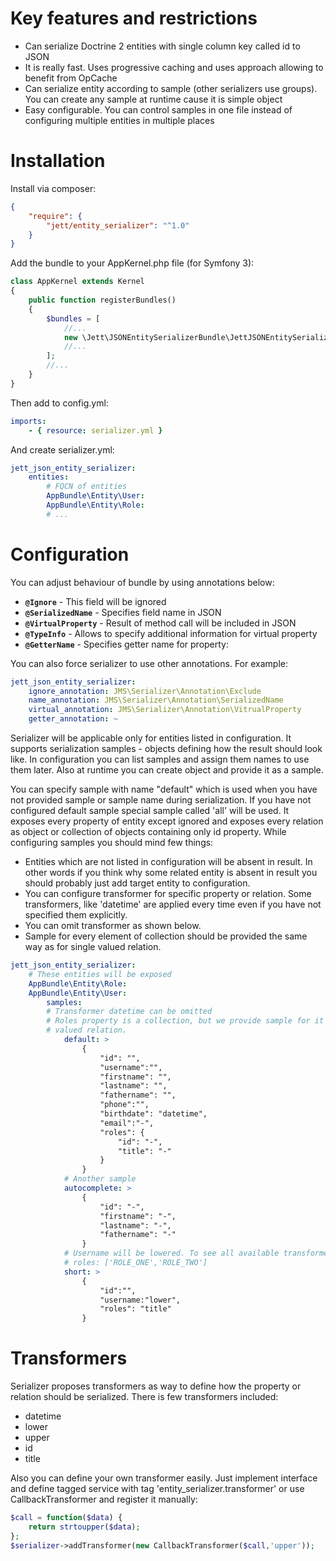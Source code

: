 # Key features and restrictions

* Can serialize Doctrine 2 entities with single column key called id to JSON
* It is really fast. Uses progressive caching and uses approach allowing to benefit from OpCache
* Can serialize entity according to sample (other serializers use groups). You can create any sample at runtime cause it is
simple object
* Easy configurable. You can control samples in one file instead of configuring multiple entities in
multiple places

# Installation

Install via composer:
```json
{
    "require": {
        "jett/entity_serializer": "^1.0"
    }
}
```
 Add the bundle to your AppKernel.php file (for Symfony 3):
```php
class AppKernel extends Kernel
{
    public function registerBundles()
    {
        $bundles = [
            //...
            new \Jett\JSONEntitySerializerBundle\JettJSONEntitySerializerBundle(),
            //...
        ];
        //...
    }
}
```
Then add to config.yml:
```yaml
imports:
    - { resource: serializer.yml }
```
And create serializer.yml:
```yaml
jett_json_entity_serializer:
    entities:
        # FQCN of entities
        AppBundle\Entity\User:
        AppBundle\Entity\Role:
        # ...
```


# Configuration
You can adjust behaviour of bundle by using annotations below:

* **`@Ignore`** - This field will be ignored
* **`@SerializedName`** - Specifies field name in JSON
* **`@VirtualProperty`** - Result of method call  will be included in JSON
* **`@TypeInfo`** - Allows to specify additional information for virtual property
* **`@GetterName`** - Specifies getter name for property:

You can also force serializer to use other annotations. For example:
```yaml
jett_json_entity_serializer:
    ignore_annotation: JMS\Serializer\Annotation\Exclude
    name_annotation: JMS\Serializer\Annotation\SerializedName
    virtual_annotation: JMS\Serializer\Annotation\VitrualProperty
    getter_annotation: ~
```
Serializer will be applicable only for entities listed in configuration.
It supports serialization samples - objects defining how the result should look like.
In configuration you can list samples and assign them names to use them later.
Also at runtime you can create object and provide it as a sample.

You can specify sample with name "default" which is used when you have not provided
sample or sample name during serialization.
If you have not configured default sample special sample called 'all' will be used.
It exposes every property of entity except ignored and exposes every relation as object or
collection of objects containing only id property.
While configuring samples you should mind few things:
* Entities which are not listed in configuration will be absent in result. In other words if you think 
why some related entity is absent in result you should probably just add target entity
to configuration.
* You can configure transformer for specific property or relation. Some transformers, like 
 'datetime' are applied every time even if you have not specified them explicitly.
* You can omit transformer as shown below.
* Sample for every element of collection should be provided the same way
 as for single valued relation.
```yaml
jett_json_entity_serializer:
    # These entities will be exposed
    AppBundle\Entity\Role:
    AppBundle\Entity\User:
        samples:
        # Transformer datetime can be omitted
        # Roles property is a collection, but we provide sample for it as for single
        # valued relation.
            default: >
                {
                    "id": "",
                    "username":"",
                    "firstname": "",
                    "lastname": "",
                    "fathername": "",
                    "phone":"",
                    "birthdate": "datetime",
                    "email":"-",
                    "roles": {
                        "id": "-",
                        "title": "-"
                    }
                }
            # Another sample
            autocomplete: >
                {
                    "id": "-",
                    "firstname": "-",
                    "lastname": "-",
                    "fathername": "-"
                }
            # Username will be lowered. To see all available transformers see section below
            # roles: ['ROLE_ONE','ROLE_TWO']
            short: >
                {
                    "id":"",
                    "username:"lower",
                    "roles": "title"
                }
```
# Transformers
Serializer proposes transformers as way to define how the property or relation should be
serialized. There is few transformers included:
* datetime
* lower
* upper
* id
* title

Also you can define your own transformer easily. Just implement interface and define tagged
service with tag 'entity_serializer.transformer' or use CallbackTransformer and register it manually:
```php
$call = function($data) {
    return strtoupper($data);
};
$serializer->addTransformer(new CallbackTransformer($call,'upper'));
```
